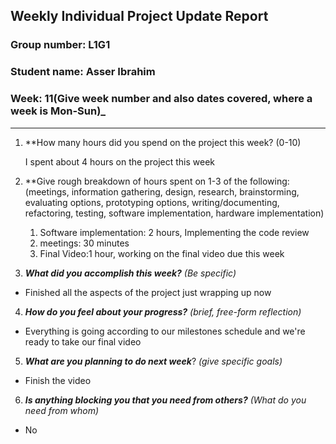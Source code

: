 ## Weekly Individual Project Update Report
### Group number: L1G1
### Student name: Asser Ibrahim
### Week: 11(Give week number and also dates covered, where a week is Mon-Sun)_
___
1. **How many hours did you spend on the project this week? (0-10)

	I spent about 4 hours on the project this week

2. **Give rough breakdown of hours spent on 1-3 of the following:
   (meetings, information gathering, design, research, brainstorming, evaluating options, prototyping options, writing/documenting, refactoring, testing, software implementation, hardware implementation)
   1. Software implementation: 2 hours, Implementing the code review
   2. meetings: 30 minutes
   3. Final Video:1 hour, working on the final video due this week 
3. ***What did you accomplish this week?*** _(Be specific)_
  -  Finished all the aspects of the project just wrapping up now
4. ***How do you feel about your progress?*** _(brief, free-form reflection)_
  - Everything is going according to our milestones schedule and we're ready to take our final video
5. ***What are you planning to do next week***? _(give specific goals)_
  - Finish the video 
6. ***Is anything blocking you that you need from others?*** _(What do you need from whom)_
  - No
